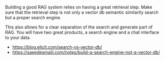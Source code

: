 
Building a good RAG system relies on having a great retrieval step. Make sure that the retrieval step is not only a vector db semantic similarity search but a proper search engine. 

This also allows for a clear separation of the search and generate part of RAG. You will have two great products, a search engine and a chat interface to your data.

- https://blog.elicit.com/search-vs-vector-db/
- https://saeedesmaili.com/notes/build-a-search-engine-not-a-vector-db/
